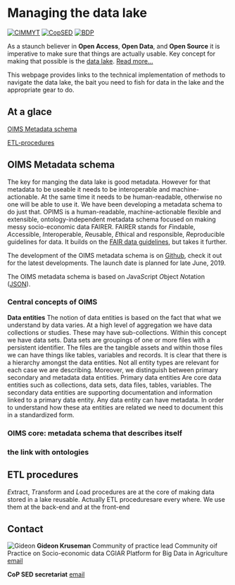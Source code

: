 # Managing the data lake
[![CIMMYT](https://www.logolynx.com/images/logolynx/cf/cf14c764d6ef4df851292c2ac93b5e97.png)](https://www.cimmyt.org/)
[![CopSED](https://bigdata.cgiar.org/wp-content/uploads/2018/12/SOCIO-ECONOMIC-DATA_Big-Data-Icon-280px.png)](https://bigdata.cgiar.org/communities-of-practice/socio-economic-data/)
[![BDP](https://bigdata.cgiar.org/wp-content/uploads/2017/06/CGIAR_PforBD-Orange-logo220.png)](https://bigdata.cgiar.org/)


As a staunch believer in **Open Access**, **Open Data**, and **Open Source** it is imperative to make sure that things are actually usable. Key concept for making that possible is the [data lake](https://www.cimmyt.org/blogs/big-data-for-development-research/). [Read more...](https://www.linkedin.com/pulse/data-swamp-versus-lake-world-where-warehouses-seem-kruseman-phd/)

This webpage provides links to the technical implementation of methods to navigate the data lake, the bait you need to fish for data in the lake and the appropriate gear to do.

## At a glace
[OIMS Metadata schema](https://gideonkruseman.github.io/#OIMS-Metadata-schema) 

[ETL-procedures](https://gideonkruseman.github.io/#ETL-procedures) 

## OIMS Metadata schema
The key for manging the data lake is good metadata. However for that metadata to be useable it needs to be interoperable and machine-actionable. At the same time it needs to be human-readable, otherwise no one will be able to use it. We have been developing a metadata schema to do just that. OPIMS is a human-readable, machine-actionable flexible and extensible, ontology-independent metadata schema focused on making messy socio-economic data FAIRER. FAIRER stands for *F*indable, *A*ccessible, *I*nteroperable, *R*eusable, *E*thical and responsible, *R*eproducible guidelines for data. It builds on the [FAIR data guidelines](https://www.nature.com/articles/sdata201618), but takes it further.

The development of the OIMS metadata schema is on [Github](https://github.com/GideonKruseman/CGIAR_BigData_metadata_schema), check it out for the latest developments. The launch date is planned for late June, 2019.

The OIMS metadata schema is based on *J*ava*S*cript *O*bject *N*otation ([JSON](https://www.json.org/)).



### Central concepts of OIMS
**Data entities**
The notion of data entities is based on the fact that what we understand by data varies. At a high level of aggregation we have data collections or studies. These may have sub-collections. Within this concept we have data sets. Data sets are groupings of one or more files with a persistent identifier. The files are the tangible assets and within those files we can have things like tables, variables and records. It is clear that there is a hierarchy amongst the data entities. Not all entity types are relevant for each case we are describing. Moreover, we distinguish between primary secondary and metadata data entities. Primary data entities Are core data entities such as collections, data sets, data files, tables, variables. The secondary data entities are supporting documentation and information linked to a primary data entity. Any data entity can have metadata. In order to understand how these ata entities are related we need to document this in a standardized form.

### OIMS core: metadata schema that describes itself


### the link with ontologies



## ETL procedures
*E*xtract, *T*ransform and *L*oad procedures are at the core of making data stored in a lake reusable. Actually ETL proceduresare every where. We use them at the back-end and at the front-end

## Contact
![Gideon](https://gallery.mailchimp.com/59a7500ef5c94dd50e2b9e2fb/images/7519ddc6-0c01-4d8c-b437-9c82670cd75a.png) **Gideon Kruseman**
Community of practice lead
Community oif Practice on Socio-economic data
CGIAR Platform for Big Data in Agriculture
[email](mailto:g.kruseman@cgiar.org)

**CoP SED secretariat**
[email](mailto:cgiar.cop.sed@gmail.com)





